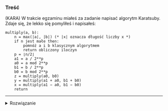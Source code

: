 ### Treść
(KARA)
W trakcie egzaminu miałeś za zadanie napisać algorytm Karatsuby. Zdaje się, że lekko się pomyliłeś i napisałeś:
```
multiply(a, b):
    n = max(|a|, |b|) (* |x| oznacza długość liczby x *)
    if n jest małe then:
        pomnóż a i b klasycznym algorytmem
        return obliczony iloczyn
    p = ⌊n/2⌋
    a1 = a / 2**p
    a0 = a mod 2**p
    b1 = b / 2**p
    b0 = b mod 2**p
    z = multiply(a0, b0)
    y = multiply(a1 + a0, b1 + b0)
    x = multiply(a1 − a0, b1 − b0)
    return 
```
------
<details><summary>Rozwiązanie</summary>
<p>

(a1>> + a0)(b1>> + b0) = a1b1>>>> + (a1b0 + a0b1)>> + a0b0
y=(a1+a0)(b1+b0) = a1b1 + (a1b0 + a0b1) + a0b0
x=(a1-a0)(b1-b0) = a1b1 - (a1b0 + a0b1) + a0b0
2a1b1 = y+x-2z
2(a1b0 + a0b1) = y-x
return `(y+x-2z)*B^(2s-1) + (y-x)*B^(s-1) + z`